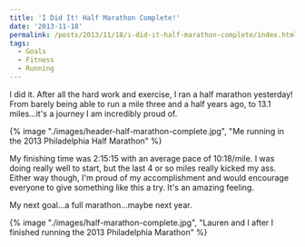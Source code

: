```yaml
---
title: 'I Did It! Half Marathon Complete!'
date: '2013-11-18'
permalink: /posts/2013/11/18/i-did-it-half-marathon-complete/index.html
tags:
  - Goals
  - Fitness
  - Running
---
```


I did it. After all the hard work and exercise, I ran a half marathon yesterday! From barely being able to run a mile three and a half years ago, to 13.1 miles…it's a journey I am incredibly proud of.
<!-- excerpt -->

{% image "./images/header-half-marathon-complete.jpg", "Me running in the 2013 Philadelphia Half Marathon" %}

My finishing time was 2:15:15 with an average pace of 10:18/mile. I was doing really well to start, but the last 4 or so miles really kicked my ass. Either way though, I'm proud of my accomplishment and would encourage everyone to give something like this a try. It's an amazing feeling.

My next goal…a full marathon…maybe next year.

{% image "./images/half-marathon-complete.jpg", "Lauren and I after I finished running the 2013 Philadelphia Marathon" %}

